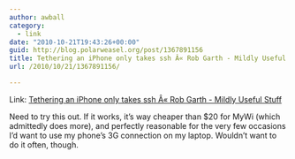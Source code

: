 ```yaml
---
author: awball
category:
  - link
date: "2010-10-21T19:43:26+00:00"
guid: http://blog.polarweasel.org/post/1367891156
title: Tethering an iPhone only takes ssh Â« Rob Garth - Mildly Useful Stuff
url: /2010/10/21/1367891156/

---
```

Link: [Tethering an iPhone only takes ssh Â« Rob Garth - Mildly Useful Stuff](http://blog.sumostyle.net/robg/2008/09/19/tethering-an-iphone-only-takes-ssh/)

Need to try this out. If it works, it’s way cheaper than $20 for MyWi (which admittedly does more), and perfectly reasonable for the very few occasions I’d want to use my phone’s 3G connection on my laptop. Wouldn’t want to do it often, though.
